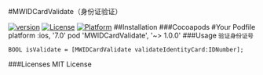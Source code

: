 #MWIDCardValidate（身份证验证）

[![version](https://img.shields.io/cocoapods/v/MWIDCardValidate.svg)](https://img.shields.io/cocoapods/v/MWIDCardValidate.svg)
[![License](https://img.shields.io/cocoapods/l/MWIDCardValidate.svg)](https://github.com/wuchuwuyou/MWVerifyID/blob/master/LICENSE)
[![Platform](https://img.shields.io/cocoapods/p/MWIDCardValidate.svg)](https://img.shields.io/cocoapods/p/MWIDCardValidate.svg)
##Installation
###Cocoapods
	#Your Podfile
	platform :ios, '7.0'
	pod 'MWIDCardValidate', '~> 1.0.0'
###Usage
`验证身份证号`

	BOOL isValidate = [MWIDCardValidate validateIdentityCard:IDNumber];
	
###Licenses
MIT License